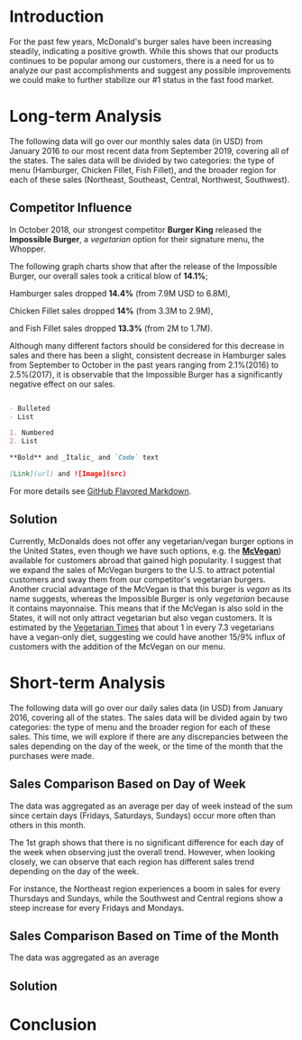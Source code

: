 # Introduction

For the past few years, McDonald's burger sales have been increasing steadily, indicating a positive growth.
While this shows that our products continues to be popular among our customers, there is a need for us to analyze our past
accomplishments and suggest any possible improvements we could make to further stabilize our #1 status in the fast food market.

# Long-term Analysis

The following data will go over our monthly sales data (in USD) from January 2016 to our most recent data from September 2019, covering
all of the states. The sales data will be divided by two categories: the type of menu (Hamburger, Chicken Fillet, Fish Fillet),
and the broader region for each of these sales (Northeast, Southeast, Central, Northwest, Southwest).

## Competitor Influence

In October 2018, our strongest competitor **Burger King** released the **Impossible Burger**, 
a _vegetarian_ option for their signature menu, the Whopper.

The following graph charts show that after the release of the Impossible Burger, our overall sales took a critical blow of **14.1%**;

Hamburger sales dropped **14.4%** (from 7.9M USD to 6.8M),

Chicken Fillet sales dropped **14%** (from 3.3M to 2.9M),

and Fish Fillet sales dropped **13.3%** (from 2M to 1.7M). 


Although many different factors should be considered for this decrease in sales and there has been a slight, consistent decrease in Hamburger sales from September to October in the past years ranging from 2.1%(2016) to 2.5%(2017), it is observable that the Impossible Burger has a significantly negative effect on our sales.

```markdown

- Bulleted
- List

1. Numbered
2. List

**Bold** and _Italic_ and `Code` text

[Link](url) and ![Image](src)
```

For more details see [GitHub Flavored Markdown](https://guides.github.com/features/mastering-markdown/).

## Solution

Currently, McDonalds does not offer any vegetarian/vegan burger options in the United States, even though we have such options, e.g. the [**McVegan**](https://www.today.com/food/mcdonald-s-testing-vegan-burger-finland-t117145)) available for customers abroad that
gained high popularity. 
I suggest that we expand the sales of McVegan burgers to the U.S. to attract potential customers and sway them from our competitor's vegetarian burgers. 
Another crucial advantage of the McVegan is that this burger is _vegan_ as its name suggests, whereas the Impossible Burger is only _vegetarian_ because it contains mayonnaise. This means that if the McVegan is also sold in the States, it will not only attract vegetarian but also vegan customers. 
It is estimated by the [Vegetarian Times](https://www.vegetariantimes.com/uncategorized/vegetarianism-in-america) that about 1 in every 7.3 vegetarians have a vegan-only diet, suggesting we could have another 15/9% influx of customers with the addition of the McVegan on our menu.

# Short-term Analysis

The following data will go over our daily sales data (in USD) from January 2016, covering all of the states. 
The sales data will be divided again by two categories: the type of menu and the broader region for each of these sales.
This time, we will explore if there are any discrepancies between the sales depending on the day of the week, or the time of the month
that the purchases were made.

## Sales Comparison Based on Day of Week

The data was aggregated as an average per day of week instead of the sum since certain days (Fridays, Saturdays, Sundays) occur more often than others in this month.

The 1st graph shows that there is no significant difference for each day of the week when observing just the overall trend.
However, when looking closely, we can observe that each region has different sales trend depending on the day of the week.

For instance, the Northeast region experiences a boom in sales for every Thursdays and Sundays, while the Southwest and Central regions
show a steep increase for every Fridays and Mondays. 


## Sales Comparison Based on Time of the Month

The data was aggregated as an average 

## Solution

# Conclusion

